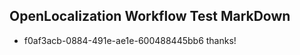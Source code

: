 ## OpenLocalization Workflow Test MarkDown
* f0af3acb-0884-491e-ae1e-600488445bb6 thanks!

<!--HONumber=Jul16_HO5-->


